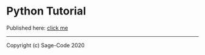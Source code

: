 # Python Tutorial

Published here: [click me](https://sagecode.pro/python/index.html)

---
Copyright (c) Sage-Code 2020
